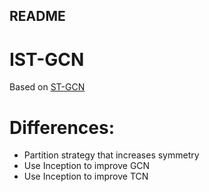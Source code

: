 ## README
# IST-GCN

Based on [ST-GCN](https://github.com/yysijie/st-gcn)

# Differences:

- Partition strategy that increases symmetry
- Use Inception to improve GCN
- Use Inception to improve TCN
